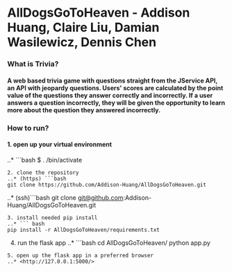 # AllDogsGoToHeaven - Addison Huang, Claire Liu, Damian Wasilewicz, Dennis Chen


### What is Trivia?
#### A web based trivia game with questions straight from the JService API, an API with jeopardy questions. Users' scores are calculated by the point value of the questions they answer correctly and incorrectly. If a user answers a question incorrectly, they will be given the opportunity to learn more about the question they answered incorrectly.

### How to run?
#### 1. open up your virtual environment
..* ```bash
$ . <name-of-venv>/bin/activate
```
2. clone the repository
..* (https) ```bash
git clone https://github.com/Addison-Huang/AllDogsGoToHeaven.git
```
..* (ssh)```bash
git clone git@github.com:Addison-Huang/AllDogsGoToHeaven.git
```
3. install needed pip install
..* ``` bash
pip install -r AllDogsGoToHeaven/requirements.txt
```
4. run the flask app
..* ```bash
cd AllDogsGoToHeaven/
python app.py
```
5. open up the flask app in a preferred browser
..* <http://127.0.0.1:5000/>


